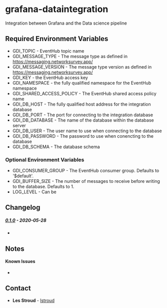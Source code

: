 # grafana-dataintegration
Integration between Grafana and the Data science pipeline


## Required Environment Variables
* GDI_TOPIC - EventHub topic name
* GDI_MESSAGE_TYPE - The message type as defined in https://messaging.networksurvey.app/
* GDI_MESSAGE_VERSION - The message type version as defined in https://messaging.networksurvey.app/
* GDI_KEY - the EventHub access key
* GDI_NAMESPACE - the fully qualified namespace for the EventHub namespace
* GDI_SHARED_ACCESS_POLICY - The EventHub shared access policy name
* GDI_DB_HOST - The fully qualified host address for the integration database
* GDI_DB_PORT - The port for connecting to the integration database
* GDI_DB_DATABASE - The name of the database within the database server
* GDI_DB_USER - The user name to use when connecting to the database
* GDI_DB_PASSWORD - The password to use when conencting to the database
* GDI_DB_SCHEMA - The database schema

### Optional Environment Variables
* GDI_CONSUMER_GROUP - The EventHub consumer group. Defaults to '$default'.
* GDI_BUFFER_SIZE - The number of messages to receive before writing to the database. Defaults to 1.
* LOG_LEVEL - Can be 

## Changelog
 
##### [0.1.0]() - 2020-05-28
 * 

## Notes

#### Known Issues
 * 
 

## Contact
* **Les Stroud** - [lstroud](https://github.com/lstroud)  
